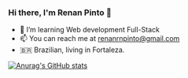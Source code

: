 ### Hi there, I'm Renan Pinto 👋

- 🌱 I’m learning Web development Full-Stack
- 📫 You can reach me at renanrnpinto@gmail.com
- 🇧🇷 Brazilian, living in Fortaleza.

[![Anurag's GitHub stats](https://github-readme-stats.vercel.app/api?username=Renan-Pint0)](https://github.com/anuraghazra/github-readme-stats)
